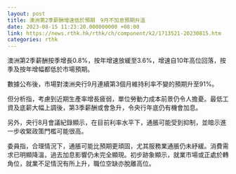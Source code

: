 ```yaml
---
layout: post
title: 澳洲第2季薪酬增速低於預期　9月不加息預期升溫
date: 2023-08-15 11:23:20.000000000 +08:00
link: https://news.rthk.hk/rthk/ch/component/k2/1713521-20230815.htm
categories: rthk
---
```


澳洲第2季薪酬按季增長0.8%，按年增速放緩至3.6%，增速自10年高位回落，按季及按年增幅都低於市場預期。

數據公布後，市場對澳洲央行9月連續第3個月維持利率不變的預期升至91%。

但分析指，考慮到近期生產率增長疲弱，單位勞動力成本前景仍令人擔憂。最低工資及底薪大幅上調後，第3季薪酬或會急升，令央行年底仍有機會加息。

另外，央行8月會議紀錄顯示，在目前利率水平下，通脹可能受到抑制，並暗示進一步收緊政策門檻可能很高。

委員指，合理情況下，通脹可能比預期更頑固，尤其服務業通脹仍未紓緩。消費需求已明顯降溫，過去加息影響仍未完全顯現。初步跡象顯示，就業市場或正處於轉角位，就業不足情況有所上升，職位空缺亦脫離高位。
